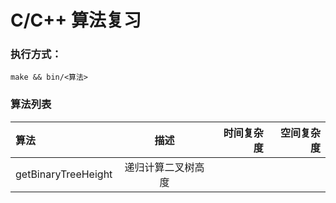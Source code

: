# C/C++ 算法复习

### 执行方式：

```
make && bin/<算法>

```
### 算法列表

| 算法 | 描述 | 时间复杂度  | 空间复杂度 |
|:------------- |:---------------:| -------------:| -------------:|
| getBinaryTreeHeight | 递归计算二叉树高度 |         |      |

